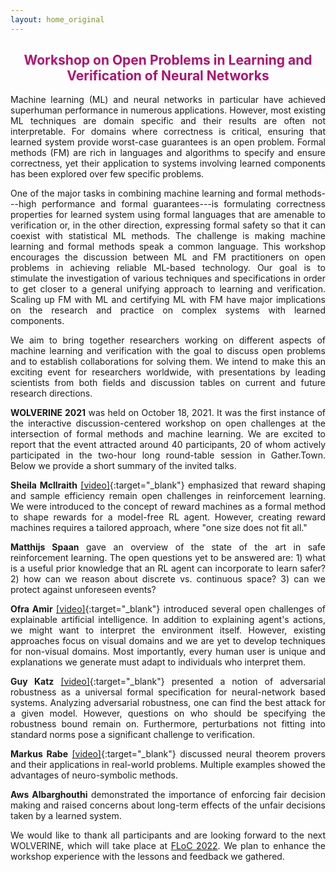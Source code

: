 ```yaml
---
layout: home_original
---
```



<div class="header">
	<h2>
	<center><span style="color:#b11170">Workshop on Open Problems in Learning and Verification of Neural Networks</span></center>
	</h2>
</div>

<style>
body {
text-align: justify}
</style>


Machine learning (ML) and neural networks in particular have  achieved superhuman performance in numerous applications. However, most existing ML techniques are domain specific and their results are often not interpretable. For domains where correctness is critical, ensuring that learned system provide worst-case guarantees is an open problem. Formal methods (FM) are rich in languages and algorithms to specify and ensure correctness, yet their application to systems involving learned components has been explored over few specific problems.

One of the major tasks in combining machine learning and formal methods---high performance and formal guarantees---is formulating correctness properties for learned system using formal languages that are amenable to verification or, in the other direction, expressing formal safety so that it can coexist with statistical ML methods. The challenge is making machine learning and formal methods speak a common language. This workshop encourages the discussion between ML and FM practitioners on open problems in achieving reliable ML-based technology. Our goal is to stimulate the investigation of various techniques and specifications in order to get closer to a general unifying approach to learning and verification. Scaling up FM with ML and certifying ML with FM have major implications on the research and practice on complex systems with learned components.

We aim to bring together researchers working on different aspects of machine learning and verification with the goal to discuss open problems and to establish collaborations for solving them. We intend to make this an exciting event for researchers worldwide, with presentations by leading scientists from both fields and discussion tables on current and future research directions.

**WOLVERINE 2021** was held on October 18, 2021. It was the first instance of the interactive discussion-centered workshop on open challenges at the intersection of formal methods and machine learning. We are excited to report that the event attracted around 40 participants, 20 of whom actively participated in the two-hour long round-table session in Gather.Town. Below we provide a short summary of the invited talks.

**Sheila Mcllraith** [[video]](https://youtu.be/mqEajzgfpho){:target="_blank"} emphasized that reward shaping and sample efficiency remain open challenges in reinforcement learning. We were introduced to the concept of reward machines as a formal method to shape rewards for a model-free RL agent. However, creating reward machines requires a tailored approach, where "one size does not fit all."

**Matthijs Spaan** gave an overview of the state of the art in safe reinforcement learning. The open questions yet to be answered are: 1) what is a useful prior knowledge that an RL agent can incorporate to learn safer? 2) how can we reason about discrete vs. continuous space? 3) can we protect against unforeseen events?

**Ofra Amir** [[video]](https://youtu.be/LBXEjcjSggk){:target="_blank"} introduced several open challenges of explainable artificial intelligence. In addition to explaining agent's actions, we might want to interpret the environment itself. However, existing approaches focus on visual domains and we are yet to develop techniques for non-visual domains. Most importantly, every human user is unique and explanations we generate must adapt to individuals who interpret them.

**Guy Katz** [[video]](https://youtu.be/Dizhvw3TfSM){:target="_blank"} presented a notion of adversarial robustness as a universal formal specification for neural-network based systems. Analyzing adversarial robustness, one can find the best attack for a given model. However, questions on who should be specifying the robustness bound remain on. Furthermore, perturbations not fitting into standard norms pose a significant challenge to verification.

**Markus Rabe** [[video]](https://youtu.be/bE6ow0ANWvw){:target="_blank"} discussed neural theorem provers and their applications in real-world problems. Multiple examples showed the advantages of neuro-symbolic methods.

**Aws Albarghouthi** demonstrated the importance of enforcing fair decision making and raised concerns about long-term effects of the unfair decisions taken by a learned system.

We would like to thank all participants and are looking forward to the next WOLVERINE, which will take place at [FLoC 2022](https://floc2022.org/). We plan to enhance the workshop experience with the lessons and feedback we gathered.

